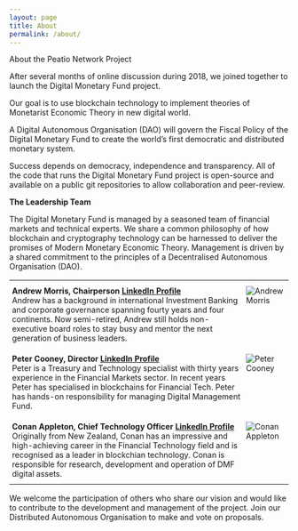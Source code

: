 ```yaml
---
layout: page
title: About
permalink: /about/
---
```


About the Peatio Network Project

After several months of online discussion during 2018, we joined together to launch the Digital Monetary Fund project.

Our goal is to use blockchain technology to implement theories of Monetarist Economic Theory in new digital world.

A Digital Autonomous Organisation (DAO) will govern the Fiscal Policy of the Digital Monetary Fund to create the world’s first democratic and distributed monetary system.

Success depends on democracy, independence and transparency. All of the code that runs the Digital Monetary Fund project is open-source and available on a public git repositories to allow collaboration and peer-review.

**The Leadership Team**

The Digital Monetary Fund is managed by a seasoned team of financial markets and technical experts. We share a common philosophy of how blockchain and cryptography technology can be harnessed to deliver the promises of Modern Monetary Economic Theory. Management is driven by a shared commitment to the principles of a Decentralised Autonomous Organisation (DAO).

<style type="text/css">
    .tg {
        border-collapse: collapse;
        border-spacing: 0;
    }

    .tg td {
        border-width: 1px;
        font-size: 14px;
        overflow: hidden;
        padding: 10px 5px;
        word-break: normal;
    }

    .tg th {
        font-size: 14px;
        overflow: hidden;
        padding: 10px 5px;
        word-break: normal;
    }

    .tg .tg-0pky {
        border-color: inherit;
        text-align: left;
        vertical-align: top
    }
</style>

<table class="tg">
    <tbody>
        <tr>
            <td class="tg-0pky">
                <b>Andrew Morris, Chairperson <a href="https://www.linkedin.com/in/andrew-q-morris/" target="_blank">LinkedIn Profile</a></b><br> Andrew has a background in international Investment Banking and corporate governance spanning fourty
                years and four continents. Now semi-retired, Andrew still holds non-executive board roles to stay busy and mentor the next generation of business leaders.<br>
            </td>
            <td class="tg-0pky"><img src="https://www.peatio.net/assets/andrew_morris.jpg" alt="Andrew Morris"></td>
        </tr>
        <tr>
            <td class="tg-0pky">
                <b>Peter Cooney, Director <a href="https://www.linkedin.com/in/petercooney/" target="_blank">LinkedIn Profile</a></b><br> Peter is a Treasury and Technology specialist with thirty years experience in the Financial Markets sector. In
                recent years Peter has specialised in blockchains for Financial Tech. Peter has hands-on responsibility for managing Digital Management Fund.
            </td>
            <td class="tg-0pky"><img src="https://www.peatio.net/assets/peter_cooney.jpg" alt="Peter Cooney"></td>
        </tr>
        <tr>
            <td class="tg-0pky">
                <b>Conan Appleton, Chief Technology Officer <a href="https://www.linkedin.com/in/conan-appleton-765a711a9/" target="_blank">LinkedIn Profile</a></b><br> Originally from New Zealand, Conan has an impressive and high-achieving career
                in the Financial Technology field and is recognised as a leader in blockchian technology. Conan is responsible for research, development and operation of DMF digital assets.
            </td>
            <td class="tg-0pky"><img src="https://www.peatio.net/assets/conan_appleton.jpg" alt="Conan Appleton"></td>
        </tr>
    </tbody>
</table>

We welcome the participation of others who share our vision and would like to contribute to the development and management of the project. Join our Distributed Autonomous Organisation to make and vote on proposals.
